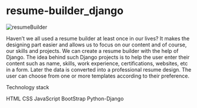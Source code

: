 # resume-builder_django
![resumeBuilder](https://github.com/AngeiraT/resume-builder_django/assets/105127608/61686fb3-4db7-4b28-aa38-f7f6de6876af)

Haven’t we all used a resume builder at least once in our lives? It makes the designing part easier and allows us to focus on our content and of course, our skills and projects. We can create a resume builder with the help of Django. The idea behind such Django projects is to help the user enter their content such as name, skills, work experience, certifications, websites, etc in a form. Later the data is converted into a professional resume design. The user can choose from one or more templates according to their preference.

Technology stack

HTML
CSS
JavaScript
BootStrap
Python-Django

